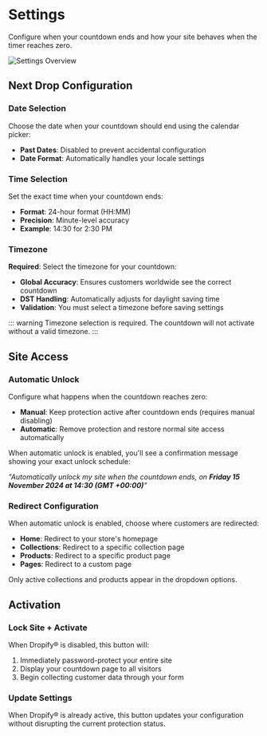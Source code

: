 # Settings

Configure when your countdown ends and how your site behaves when the timer reaches zero.

![Settings Overview](/assets/dropify-tour-settings.gif)

## Next Drop Configuration

### Date Selection

Choose the date when your countdown should end using the calendar picker:

- **Past Dates**: Disabled to prevent accidental configuration
- **Date Format**: Automatically handles your locale settings

### Time Selection

Set the exact time when your countdown ends:

- **Format**: 24-hour format (HH:MM)
- **Precision**: Minute-level accuracy
- **Example**: 14:30 for 2:30 PM

### Timezone

**Required**: Select the timezone for your countdown:

- **Global Accuracy**: Ensures customers worldwide see the correct countdown
- **DST Handling**: Automatically adjusts for daylight saving time
- **Validation**: You must select a timezone before saving settings

::: warning
Timezone selection is required. The countdown will not activate without a valid timezone.
:::

## Site Access

### Automatic Unlock

Configure what happens when the countdown reaches zero:

- **Manual**: Keep protection active after countdown ends (requires manual disabling)
- **Automatic**: Remove protection and restore normal site access automatically

When automatic unlock is enabled, you'll see a confirmation message showing your exact unlock schedule:

_"Automatically unlock my site when the countdown ends, on **Friday 15 November 2024 at 14:30 (GMT +00:00)**"_

### Redirect Configuration

When automatic unlock is enabled, choose where customers are redirected:

- **Home**: Redirect to your store's homepage
- **Collections**: Redirect to a specific collection page
- **Products**: Redirect to a specific product page
- **Pages**: Redirect to a custom page

Only active collections and products appear in the dropdown options.

## Activation

### Lock Site + Activate

When Dropify® is disabled, this button will:

1. Immediately password-protect your entire site
2. Display your countdown page to all visitors
3. Begin collecting customer data through your form

### Update Settings

When Dropify® is already active, this button updates your configuration without disrupting the current protection status.
